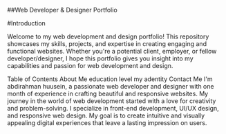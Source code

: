 ##Web Developer & Designer Portfolio

#Introduction

Welcome to my web development and design portfolio! This repository showcases my skills, projects, and expertise in creating engaging and functional websites. Whether you're a potential client, employer, or fellow developer/designer, I hope this portfolio gives you insight into my capabilities and passion for web development and design.

Table of Contents
About Me
education level
my adentity
Contact Me
I'm abdirahman huusein, a passionate web developer and designer with one month of experience in crafting beautiful and responsive websites. My journey in the world of web development started with a love for creativity and problem-solving. I specialize in front-end development, UI/UX design, and responsive web design. My goal is to create intuitive and visually appealing digital experiences that leave a lasting impression on users.
